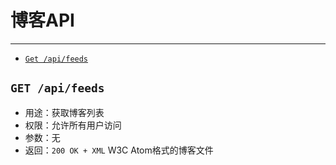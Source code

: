 # 博客API

---

- [`Get /api/feeds`](#b)

<a name="b"></a>
## `GET /api/feeds`

- 用途：获取博客列表
- 权限：允许所有用户访问
- 参数：无
- 返回：`200 OK + XML` W3C Atom格式的博客文件